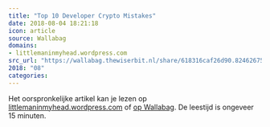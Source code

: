 ```yaml
---
title: "Top 10 Developer Crypto Mistakes"
date: 2018-08-04 18:21:18
icon: article
source: Wallabag
domains:
- littlemaninmyhead.wordpress.com
src_url: "https://wallabag.thewiserbit.nl/share/618316caf26d90.82462675"
2018: "08"
categories:
---
```

Het oorspronkelijke artikel kan je lezen op [littlemaninmyhead.wordpress.com](https://littlemaninmyhead.wordpress.com/2017/04/22/top-10-developer-crypto-mistakes/) of [op Wallabag](https://wallabag.thewiserbit.nl/share/618316caf26d90.82462675). De leestijd is ongeveer 15 minuten.